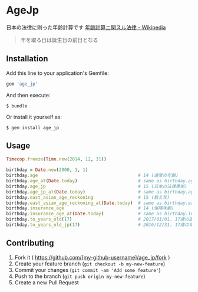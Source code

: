# AgeJp

日本の法律に則った年齢計算です
[年齢計算ニ関スル法律 - Wikipedia](http://ja.wikipedia.org/wiki/%E5%B9%B4%E9%BD%A2%E8%A8%88%E7%AE%97%E3%83%8B%E9%96%A2%E3%82%B9%E3%83%AB%E6%B3%95%E5%BE%8B)

>年を取る日は誕生日の前日となる

## Installation

Add this line to your application's Gemfile:

```ruby
gem 'age_jp'
```

And then execute:

    $ bundle

Or install it yourself as:

    $ gem install age_jp

## Usage

```lang:age_jp.rb
Timecop.freeze(Time.new(2014, 12, 31))

birthday = Date.new(2000, 1, 1)
birthday.age                                      # 14 (通常の年齢)
birthday.age_at(Date.today)                       # same as birthday.age
birthday.age_jp                                   # 15 (日本の法律準拠)
birthday.age_jp_at(Date.today)                    # same as birthday.age_jp
birthday.east_asian_age_reckoning                 # 15 (数え年)
birthday.east_asian_age_reckoning_at(Date.today)  # same as birthday.east_asian_age_reckoning
birthday.insurance_age                            # 14 (保険年齢)
birthday.insurance_age_at(Date.today)             # same as birthday.insurance_age
birthday.to_years_old(17)                         # 2017/01/01. 17歳の誕生日を返却
birthday.to_years_old_jp(17)                      # 2016/12/31. 17歳の年齢加算日(日本の法律準拠)を返却
```

## Contributing

1. Fork it ( https://github.com/[my-github-username]/age_jp/fork )
2. Create your feature branch (`git checkout -b my-new-feature`)
3. Commit your changes (`git commit -am 'Add some feature'`)
4. Push to the branch (`git push origin my-new-feature`)
5. Create a new Pull Request

